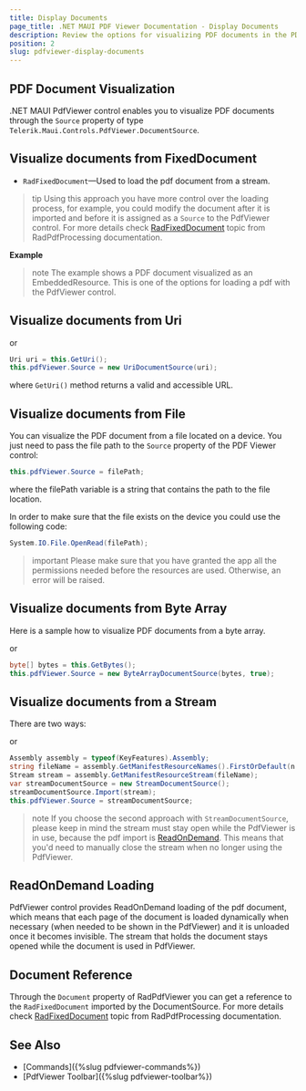 ```yaml
---
title: Display Documents
page_title: .NET MAUI PDF Viewer Documentation - Display Documents
description: Review the options for visualizing PDF documents in the PDF Viewer for .NET MAUI.
position: 2
slug: pdfviewer-display-documents
---
```


## PDF Document Visualization

.NET MAUI PdfViewer control enables you to visualize PDF documents through the `Source` property of type `Telerik.Maui.Controls.PdfViewer.DocumentSource`. 

## Visualize documents from FixedDocument

* `RadFixedDocument`&mdash;Used to load the pdf document from a stream.

>tip Using this approach you have more control over the loading process, for example, you could modify the document after it is imported and before it is assigned as a `Source` to the PdfViewer control. For more details check [RadFixedDocument](https://docs.telerik.com/devtools/document-processing/libraries/radpdfprocessing/model/radfixeddocument) topic from RadPdfProcessing documentation. 

**Example**

<snippet id='pdfviewer-key-features-source-fixed-method' />

>note The example shows a PDF document visualized as an EmbeddedResource. This is one of the options for loading a pdf with the PdfViewer control. 

## Visualize documents from Uri

<snippet id='pdfviewer-key-features-source-uri' />

or 
```C#
Uri uri = this.GetUri();
this.pdfViewer.Source = new UriDocumentSource(uri);
```

where `GetUri()` method returns a valid and accessible URL.

## Visualize documents from File

You can visualize the PDF document from a file located on a device. You just need to pass the file path to the `Source` property of the PDF Viewer control:

```C#
this.pdfViewer.Source = filePath;
```

where the filePath variable is a string that contains the path to the file location.

In order to make sure that the file exists on the device you could use the following code:

```C#
System.IO.File.OpenRead(filePath);
```

>important Please make sure that you have granted the app all the permissions needed before the resources are used. Otherwise, an error will be raised.

## Visualize documents from Byte Array

Here is a sample how to visualize PDF documents from a byte array.

<snippet id='pdfviewer-key-features-source-byte' />

or
```C#
byte[] bytes = this.GetBytes();
this.pdfViewer.Source = new ByteArrayDocumentSource(bytes, true);          
```

## Visualize documents from a Stream

There are two ways: 

<snippet id='pdfviewer-key-features-stream' />

or

```C#
Assembly assembly = typeof(KeyFeatures).Assembly;
string fileName = assembly.GetManifestResourceNames().FirstOrDefault(n => n.Contains("pdfviewer-overview.pdf"));
Stream stream = assembly.GetManifestResourceStream(fileName);
var streamDocumentSource = new StreamDocumentSource();
streamDocumentSource.Import(stream);
this.pdfViewer.Source = streamDocumentSource;
```

>note If you choose the second approach with `StreamDocumentSource`, please keep in mind the stream must stay open while the PdfViewer is in use, because the pdf import is [ReadOnDemand](#readondemand-loading). This means that you'd need to manually close the stream when no longer using the PdfViewer.

## ReadOnDemand Loading

PdfViewer control provides ReadOnDemand loading of the pdf document, which means that each page of the document is loaded dynamically when necessary (when needed to be shown in the PdfViewer) and it is unloaded once it becomes invisible. The stream that holds the document stays opened while the document is used in PdfViewer.

## Document Reference

Through the `Document` property of RadPdfViewer you can get a reference to the `RadFixedDocument` imported by the DocumentSource. For more details check [RadFixedDocument](https://docs.telerik.com/devtools/document-processing/libraries/radpdfprocessing/model/radfixeddocument) topic from RadPdfProcessing documentation. 

## See Also

- [Commands]({%slug pdfviewer-commands%})
- [PdfViewer Toolbar]({%slug pdfviewer-toolbar%})
